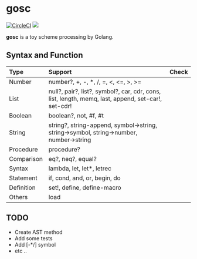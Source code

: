 # gosc
[![CircleCI](https://circleci.com/gh/sott0n/gosc.svg?style=shield)](https://circleci.com/gh/sott0n/gosc)
[![](http://img.shields.io/badge/license-MIT-blue.svg)](./LICENSE)

**gosc** is a toy scheme processing by Golang.

## Syntax and Function

| Type | Support | Check |
|:-|:-|:-:|
| Number | number?, +, -, *, /, =, <, <=, >, >= | |
| List | null?, pair?, list?, symbol?, car, cdr, cons, list, length, memq, last, append, set-car!, set-cdr! ||
| Boolean | boolean?, not, #f, #t | |
| String | string?, string-append, symbol->string, string->symbol, string->number, number->string | |
| Procedure | procedure? | |
| Comparison | eq?, neq?, equal? | |
| Syntax | lambda, let, let*, letrec | |
| Statement | if, cond, and, or, begin, do | |
| Definition | set!, define, define-macro | |
| Others | load | |

## TODO

* Create AST method
* Add some tests
* Add [-*/] symbol
* etc ..